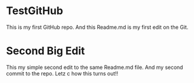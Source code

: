 TestGitHub
==========

This is my first GitHub repo. And this Readme.md is my first edit on the Git.

Second Big Edit
===============
This my simple second edit to the same Readme.md file. And my second commit to the repo. Letz c how this turns out!!

